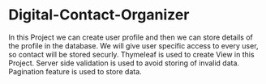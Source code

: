 # Digital-Contact-Organizer
In this Project we can create user profile and then we can store details of the profile in the database. 
We will give user specific access to every user, so contact will be stored securly.
Thymeleaf is used to create View in this Project.
Server side validation is used to avoid storing of invalid data.
Pagination feature is used to store data.
